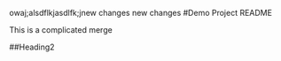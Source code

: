 owaj;alsdflkjasdlfk;jnew changes new changes #Demo Project README

This is a complicated merge

##Heading2